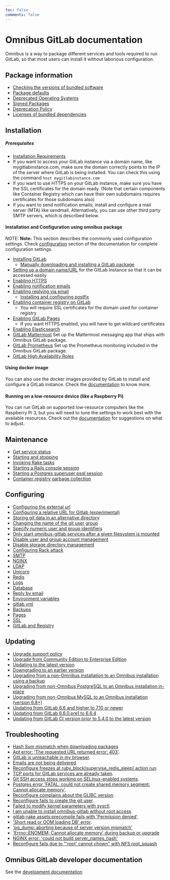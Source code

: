 ```yaml
---
toc: false
comments: false
---
```


# Omnibus GitLab documentation

Omnibus is a way to package different services and tools required to run GitLab, so that most users can install it without laborious configuration.

## Package information

- [Checking the versions of bundled software](package-information/README.md#checking-the-versions-of-bundled-software)
- [Package defaults](package-information/defaults.md)
- [Deprecated Operating Systems](package-information/deprecated_os.md)
- [Signed Packages](package-information/signed_packages.md)
- [Deprecation Policy](package-information/deprecation_policy.md)
- [Licenses of bundled dependencies](http://gitlab-org.gitlab.io/omnibus-gitlab/licenses.html)

## Installation

##### Prerequisites

- [Installation Requirements](https://docs.gitlab.com/ce/install/requirements.html)
- If you want to access your GitLab instance via a domain name, like mygitlabinstance.com, make sure the domain correctly points to the IP of the server where GitLab is being installed. You can check this using the command `host mygitlabinstance.com`
- If you want to use HTTPS on your GitLab instance, make sure you have the SSL certificates for the domain ready. (Note that certain components like Container Registry which can have their own subdomains requires certificates for those subdomains also)
- If you want to send notification emails, install and configure a mail server (MTA) like sendmail. Alternatively, you can use other third party SMTP servers, which is described below.

#### Installation and Configuration using omnibus package

NOTE: **Note:**
This section describes the commonly used configuration settings. Check
[configuration](#configuring) section of the documentation for complete configuration settings.

- [Installing GitLab](https://about.gitlab.com/installation/)
  - [Manually downloading and installing a GitLab package](manual_install.md)
- [Setting up a domain name/URL](https://docs.gitlab.com/omnibus/settings/configuration.html#configuring-the-external-url-for-gitlab) for the GitLab Instance so that it can be accessed easily
- [Enabling HTTPS](https://docs.gitlab.com/omnibus/settings/nginx.html#enable-https)
- [Enabling notification emails](https://docs.gitlab.com/omnibus/settings/smtp.html#smtp-settings)
- [Enabling replying via email](https://docs.gitlab.com/ce/administration/reply_by_email.html#set-it-up)
  - [Installing and configuring postfix](https://docs.gitlab.com/ce/administration/reply_by_email_postfix_setup.html)
- [Enabling container registry on GitLab](https://docs.gitlab.com/ce/administration/container_registry.html#container-registry-domain-configuration)
  - You will require SSL certificates for the domain used for container registry
- [Enabling GitLab Pages](https://docs.gitlab.com/ce/administration/pages/)
  - If you want HTTPS enabled, you will have to get wildcard certificates
- [Enabling Elasticsearch](https://docs.gitlab.com/ee/integration/elasticsearch.html)
- [GitLab Mattermost](gitlab-mattermost/README.md) Set up the Mattermost messaging app that ships with Omnibus GitLab package.
- [GitLab Prometheus](https://docs.gitlab.com/ce/administration/monitoring/performance/prometheus.html) Set up the Prometheus
  monitoring included in the Omnibus GitLab package.
- [GitLab High Availability Roles](roles/README.md)

#### Using docker image

You can also use the docker images provided by GitLab to install and configure a GitLab instance. Check the [documentation](docker/README.md) to know more.

#### Running on a low-resource device (like a Raspberry Pi)

You can run GitLab on supported low-resource computers like the Raspberry Pi 3, but you will need to tune the settings
to work best with the available resources. Check out the [documentation](settings/rpi.md) for suggestions on what to adjust.

## Maintenance

- [Get service status](maintenance/README.md#get-service-status)
- [Starting and stopping](maintenance/README.md#starting-and-stopping)
- [Invoking Rake tasks](maintenance/README.md#invoking-rake-tasks)
- [Starting a Rails console session](maintenance/README.md#starting-a-rails-console-session)
- [Starting a Postgres superuser psql session](maintenance/README.md#starting-a-postgres-superuser-psql-session)
- [Container registry garbage collection](maintenance/README.md#container-registry-garbage-collection)

## Configuring

- [Configuring the external url](settings/configuration.md#configuring-the-external-url-for-gitlab)
- [Configuring a relative URL for Gitlab (experimental)](settings/configuration.md#configuring-a-relative-url-for-gitlab)
- [Storing git data in an alternative directory](settings/configuration.md#storing-git-data-in-an-alternative-directory)
- [Changing the name of the git user group](settings/configuration.md#changing-the-name-of-the-git-user--group)
- [Specify numeric user and group identifiers](settings/configuration.md#specify-numeric-user-and-group-identifiers)
- [Only start omnibus-gitlab services after a given filesystem is mounted](settings/configuration.md#only-start-omnibus-gitlab-services-after-a-given-filesystem-is-mounted)
- [Disable user and group account management](settings/configuration.html#disable-user-and-group-account-management)
- [Disable storage directory management](settings/configuration.html#disable-storage-directories-management)
- [Configuring Rack attack](settings/configuration.md#configuring-rack-attack)
- [SMTP](settings/smtp.md)
- [NGINX](settings/nginx.md)
- [LDAP](settings/ldap.md)
- [Unicorn](settings/unicorn.md)
- [Redis](settings/redis.md)
- [Logs](settings/logs.md)
- [Database](settings/database.md)
- [Reply by email](https://docs.gitlab.com/ce/incoming_email/README.html)
- [Environment variables](settings/environment-variables.md)
- [gitlab.yml](settings/gitlab.yml.md)
- [Backups](settings/backups.md)
- [Pages](https://docs.gitlab.com/ce/pages/administration.html)
- [SSL](settings/ssl.md)
- [GitLab and Registry](architecture/registry/README.md)

## Updating

- [Upgrade support policy](https://docs.gitlab.com/ee/policy/maintenance.html)
- [Upgrade from Community Edition to Enterprise Edition](update/README.md#updating-community-edition-to-enterprise-edition)
- [Updating to the latest version](update/README.md#updating-using-the-official-repositories)
- [Downgrading to an earlier version](update/README.md#downgrading)
- [Upgrading from a non-Omnibus installation to an Omnibus installation using a backup](update/convert_to_omnibus.md#upgrading-from-non-omnibus-postgresql-to-an-omnibus-installation-using-a-backup)
- [Upgrading from non-Omnibus PostgreSQL to an Omnibus installation in-place](update/convert_to_omnibus.md#upgrading-from-non-omnibus-postgresql-to-an-omnibus-installation-in-place)
- [Upgrading from non-Omnibus MySQL to an Omnibus installation (version 6.8+)](update/convert_to_omnibus.md#upgrading-from-non-omnibus-mysql-to-an-omnibus-installation-version-68)
- [Updating from GitLab 6.6 and higher to 7.10 or newer](update/gitlab_7_changes.md#updating-from-gitlab-66-and-higher-to-710-or-newer)
- [Updating from GitLab 6.6.0.pre1 to 6.6.4](update/gitlab_6_changes.md#updating-from-gitlab-660pre1-to-664)
- [Updating from GitLab CI version prior to 5.4.0 to the latest version](update/README.md#updating-gitlab-ci-from-prior-540-to-version-714-via-omnibus-gitlab)

## Troubleshooting

- [Hash Sum mismatch when downloading packages](common_installation_problems/README.md#hash-sum-mismatch-when-downloading-packages)
- [Apt error: 'The requested URL returned error: 403'](common_installation_problems/README.md#apt-error-the-requested-url-returned-error-403).
- [GitLab is unreachable in my browser](common_installation_problems/README.md#gitlab-is-unreachable-in-my-browser).
- [Emails are not being delivered](common_installation_problems/README.md#emails-are-not-being-delivered).
- [Reconfigure freezes at ruby_block[supervise_redis_sleep] action run](common_installation_problems/README.md#reconfigure-freezes-at-ruby_blocksupervise_redis_sleep-action-run).
- [TCP ports for GitLab services are already taken](common_installation_problems/README.md#tcp-ports-for-gitlab-services-are-already-taken).
- [Git SSH access stops working on SELinux-enabled systems](common_installation_problems/README.md#selinux-enabled-systems).
- [Postgres error 'FATAL:  could not create shared memory segment: Cannot allocate memory'](common_installation_problems/README.md#postgres-error-fatal--could-not-create-shared-memory-segment-cannot-allocate-memory).
- [Reconfigure complains about the GLIBC version](common_installation_problems/README.md#reconfigure-complains-about-the-glibc-version).
- [Reconfigure fails to create the git user](common_installation_problems/README.md#reconfigure-fails-to-create-the-git-user).
- [Failed to modify kernel parameters with sysctl](common_installation_problems/README.md#failed-to-modify-kernel-parameters-with-sysctl).
- [I am unable to install omnibus-gitlab without root access](common_installation_problems/README.md#i-am-unable-to-install-omnibus-gitlab-without-root-access).
- [gitlab-rake assets:precompile fails with 'Permission denied'](common_installation_problems/README.md#gitlab-rake-assetsprecompile-fails-with-permission-denied).
- ['Short read or OOM loading DB' error](common_installation_problems/README.md#short-read-or-oom-loading-db-error).
- ['pg_dump: aborting because of server version mismatch'](settings/database.md#using-a-non-packaged-postgresql-database-management-server)
- ['Errno::ENOMEM: Cannot allocate memory' during backup or upgrade](common_installation_problems/README.md#errnoenomem-cannot-allocate-memory-during-backup-or-upgrade)
- [NGINX error: 'could not build server_names_hash'](common_installation_problems/README.md#nginx-error-could-not-build-server_names_hash-you-should-increase-server_names_hash_bucket_size)
- [Reconfigure fails due to "'root' cannot chown" with NFS root_squash](common_installation_problems/README.md#reconfigure-fails-due-to-root-cannot-chown-with-nfs-root_squash)

## Omnibus GitLab developer documentation

See the [development documentation](development/README.md)
